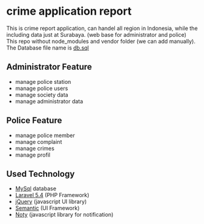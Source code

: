 # crime application report
This is crime report application, can handel all region in Indonesia, while the including data just at Surabaya. (web base for administrator and police) <br>
This repo without node_modules and vendor folder (we can add manually).<br>
The Database file name is [db.sql](https://github.com/indracahyae/crimenesia_web/blob/master/db.sql)

##  Administrator Feature
* manage police station
* manage police users
* manage society data
* manage administrator data

##  Police Feature
* manage police member
* manage complaint
* manage crimes
* manage profil

##  Used Technology
* [MySql](https://www.mysql.com/) database
* [Laravel 5.4](https://laravel.com/docs/5.4) (PHP Framework)
* [jQuery](https://jquery.com/) (javascript UI library)
* [Semantic](https://semantic-ui.com/) (UI Framework)
* [Noty](https://ned.im/noty/#/) (javascript library for notification)
